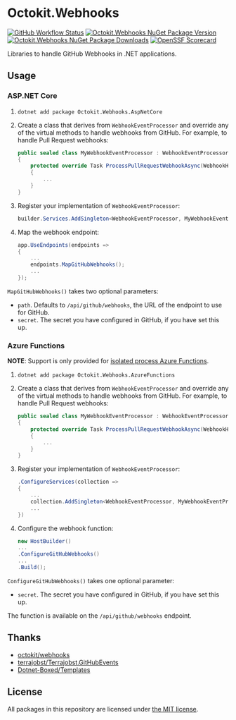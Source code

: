 # Octokit.Webhooks

[![GitHub Workflow Status](https://img.shields.io/github/actions/workflow/status/octokit/webhooks.net/build.yml?branch=main&style=for-the-badge)](https://github.com/octokit/webhooks.net/actions/workflows/build.yml?query=branch%3Amain)
[![Octokit.Webhooks NuGet Package Version](https://img.shields.io/nuget/v/Octokit.Webhooks?style=for-the-badge)](https://www.nuget.org/packages/Octokit.Webhooks/)
[![Octokit.Webhooks NuGet Package Downloads](https://img.shields.io/nuget/dt/Octokit.Webhooks?style=for-the-badge)](https://www.nuget.org/packages/Octokit.Webhooks/)
[![OpenSSF Scorecard](https://img.shields.io/ossf-scorecard/github.com/octokit/webhooks.net?style=for-the-badge)](https://scorecard.dev/viewer/?uri=github.com/octokit/webhooks.net)

Libraries to handle GitHub Webhooks in .NET applications.

## Usage

### ASP.NET Core

1. `dotnet add package Octokit.Webhooks.AspNetCore`
2. Create a class that derives from `WebhookEventProcessor` and override any of the virtual methods to handle webhooks from GitHub. For example, to handle Pull Request webhooks:

    ```C#
    public sealed class MyWebhookEventProcessor : WebhookEventProcessor
    {
        protected override Task ProcessPullRequestWebhookAsync(WebhookHeaders headers, PullRequestEvent pullRequestEvent, PullRequestAction action) 
        {
            ...
        }
    }
    ```

3. Register your implementation of `WebhookEventProcessor`:

    ```C#
    builder.Services.AddSingleton<WebhookEventProcessor, MyWebhookEventProcessor>();
    ```

4. Map the webhook endpoint:

    ```C#
    app.UseEndpoints(endpoints =>
    {
        ...
        endpoints.MapGitHubWebhooks();
        ...
    });
    ```

`MapGitHubWebhooks()` takes two optional parameters:

* `path`. Defaults to `/api/github/webhooks`, the URL of the endpoint to use for GitHub.
* `secret`. The secret you have configured in GitHub, if you have set this up.

### Azure Functions

**NOTE**: Support is only provided for [isolated process Azure Functions](https://learn.microsoft.com/en-us/azure/azure-functions/dotnet-isolated-process-guide).

1. `dotnet add package Octokit.Webhooks.AzureFunctions`
2. Create a class that derives from `WebhookEventProcessor` and override any of the virtual methods to handle webhooks from GitHub. For example, to handle Pull Request webhooks:

    ```C#
    public sealed class MyWebhookEventProcessor : WebhookEventProcessor
    {
        protected override Task ProcessPullRequestWebhookAsync(WebhookHeaders headers, PullRequestEvent pullRequestEvent, PullRequestAction action) 
        {
            ...
        }
    }
    ```

3. Register your implementation of `WebhookEventProcessor`:

    ```C#
    .ConfigureServices(collection =>
    {
        ...
        collection.AddSingleton<WebhookEventProcessor, MyWebhookEventProcessor>();
        ...
    })
    ```

4. Configure the webhook function:

    ```C#
    new HostBuilder()
    ...
    .ConfigureGitHubWebhooks()
    ...
    .Build();
    ```

`ConfigureGitHubWebhooks()` takes one optional parameter:

* `secret`. The secret you have configured in GitHub, if you have set this up.

The function is available on the `/api/github/webhooks` endpoint.

## Thanks

- [octokit/webhooks](https://github.com/octokit/webhooks)
- [terrajobst/Terrajobst.GitHubEvents](https://github.com/terrajobst/Terrajobst.GitHubEvents)
- [Dotnet-Boxed/Templates](https://github.com/Dotnet-Boxed/Templates)

## License

All packages in this repository are licensed under [the MIT license](https://opensource.org/licenses/MIT).
